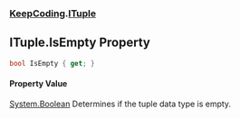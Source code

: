 ### [KeepCoding](KeepCoding.md 'KeepCoding').[ITuple](KeepCoding_ITuple.md 'KeepCoding.ITuple')
## ITuple.IsEmpty Property
```csharp
bool IsEmpty { get; }
```
#### Property Value
[System.Boolean](https://docs.microsoft.com/en-us/dotnet/api/System.Boolean 'System.Boolean')
Determines if the tuple data type is empty.  
